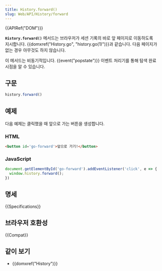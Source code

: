 ```yaml
---
title: History.forward()
slug: Web/API/History/forward
---
```


{{APIRef("DOM")}}

**`History.forward()`** 메서드는 브라우저가 세션 기록의 바로 앞 페이지로 이동하도록 지시합니다. {{domxref("History.go", "history.go(1)")}}과 같습니다. 다음 페이지가 없는 경우 아무것도 하지 않습니다.

이 메서드는 비동기적입니다. {{event("popstate")}} 이벤트 처리기를 통해 탐색 완료 시점을 알 수 있습니다.

## 구문

```js
history.forward()
```

## 예제

다음 예제는 클릭했을 때 앞으로 가는 버튼을 생성합니다.

### HTML

```html
<button id='go-forward'>앞으로 가기!</button>
```

### JavaScript

```js
document.getElementById('go-forward').addEventListener('click', e => {
  window.history.forward();
})
```

## 명세

{{Specifications}}

## 브라우저 호환성

{{Compat}}

## 같이 보기

- {{domxref("History")}}
